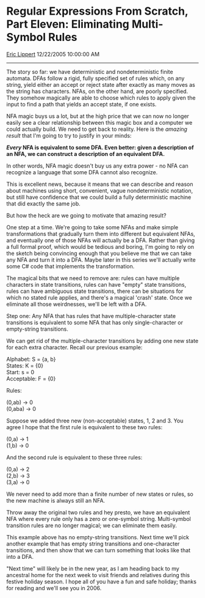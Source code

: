 # Regular Expressions From Scratch, Part Eleven: Eliminating Multi-Symbol Rules

[Eric Lippert](https://social.msdn.microsoft.com/profile/Eric%20Lippert) 12/22/2005 10:00:00 AM

-----

The story so far: we have deterministic and nondeterministic finite automata. DFAs follow a rigid, fully specified set of rules which, on any string, yield either an accept or reject state after exactly as many moves as the string has characters. NFAs, on the other hand, are poorly specified. They somehow magically are able to choose which rules to apply given the input to find a path that yields an accept state, if one exists.

NFA magic buys us a lot, but at the high price that we can now no longer easily see a clear relationship between this magic box and a computer we could actually build. We need to get back to reality. Here is the *amazing result* that I'm going to try to justify in your minds:

***Every* NFA is equivalent to some DFA. Even better: given a description of an NFA, we can construct a description of an equivalent DFA.**

In other words, NFA magic doesn't buy us any extra power - no NFA can recognize a language that some DFA cannot also recognize.

This is excellent news, because it means that we can describe and reason about machines using short, convenient, vague nondeterministic notation, but still have confidence that we could build a fully deterministic machine that did exactly the same job.

But how the heck are we going to motivate that amazing result?

One step at a time. We're going to take some NFAs and make simple transformations that gradually turn them into different but equivalent NFAs, and eventually one of those NFAs will actually be a DFA. Rather than giving a full formal proof, which would be tedious and boring, I'm going to rely on the sketch being convincing enough that you believe me that we can take any NFA and turn it into a DFA. Maybe later in this series we'll actually write some C\# code that implements the transformation.

The magical bits that we need to remove are: rules can have multiple characters in state transitions, rules can have "empty" state transitions, rules can have ambiguous state transitions, there can be situations for which no stated rule applies, and there's a magical 'crash' state. Once we eliminate all those weirdnesses, we'll be left with a DFA.

Step one: Any NFA that has rules that have multiple-character state transitions is equivalent to some NFA that has only single-character or empty-string transitions.

We can get rid of the multiple-character transitions by adding one new state for each extra character. Recall our previous example:

Alphabet: S = {a, b}  
States: K = {0}  
Start: s = 0  
Acceptable: F = {0}

Rules:

(0,ab) → 0  
(0,aba) → 0

Suppose we added three new (non-acceptable) states, 1, 2 and 3. You agree I hope that the first rule is equivalent to these two rules:

(0,a) → 1  
(1,b) → 0

And the second rule is equivalent to these three rules:

(0,a) → 2  
(2,b) → 3  
(3,a) → 0  

We never need to add more than a finite number of new states or rules, so the new machine is always still an NFA.

Throw away the original two rules and hey presto, we have an equivalent NFA where every rule only has a zero or one-symbol string. Multi-symbol transition rules are no longer magical; we can eliminate them easily.

This example above has no empty-string transitions. Next time we'll pick another example that has empty string transitions and one-character transitions, and then show that we can turn something that looks like that into a DFA.

"Next time" will likely be in the new year, as I am heading back to my ancestral home for the next week to visit friends and relatives during this festive holiday season. I hope all of you have a fun and safe holiday; thanks for reading and we'll see you in 2006.

